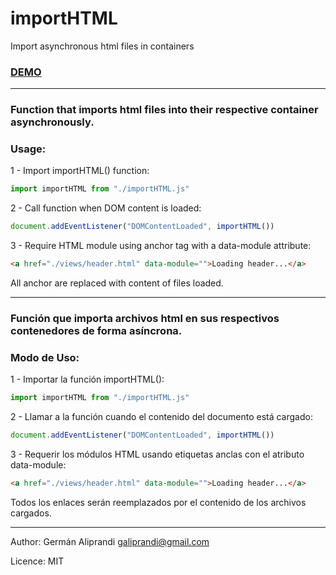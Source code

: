 # importHTML

Import asynchronous html files in containers

### [DEMO](https://galiprandi.github.io/js/importHTML/)

---

### Function that imports html files into their respective container asynchronously.

### Usage:

1 - Import importHTML() function:

```javascript
import importHTML from "./importHTML.js"
```

2 - Call function when DOM content is loaded:

```javascript
document.addEventListener("DOMContentLoaded", importHTML())
```

3 - Require HTML module using anchor tag with a data-module attribute:

```html
<a href="./views/header.html" data-module="">Loading header...</a>
```

All anchor are replaced with content of files loaded.

---

### Función que importa archivos html en sus respectivos contenedores de forma asíncrona.

### Modo de Uso:

1 - Importar la función importHTML():

```javascript
import importHTML from "./importHTML.js"
```

2 - Llamar a la función cuando el contenido del documento está cargado:

```javascript
document.addEventListener("DOMContentLoaded", importHTML())
```

3 - Requerir los módulos HTML usando etiquetas anclas con el atributo data-module:

```html
<a href="./views/header.html" data-module="">Loading header...</a>
```

Todos los enlaces serán reemplazados por el contenido de los archivos cargados.

---

Author: Germán Aliprandi <galiprandi@gmail.com>

Licence: MIT
